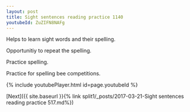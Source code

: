 ```yaml
---
layout: post
title: Sight sentences reading practice 1140
youtubeId: ZuZIFN8NAFg
---
```

 
 
Helps to learn sight words and their spelling.

Opportunitiy to repeat the spelling. 

Practice spelling. 
 
Practice for spelling bee competitions. 
 
{% include youtubePlayer.html id=page.youtubeId %}
 
 

[Next]({{ site.baseurl }}{% link  split1/_posts/2017-03-21-Sight sentences reading practice 517.md%})
 
